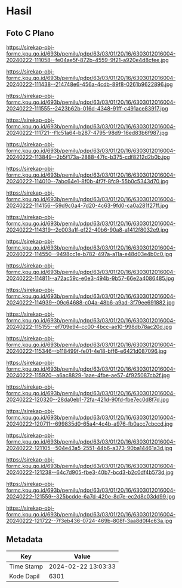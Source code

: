 # Hasil

## Foto C Plano

https://sirekap-obj-formc.kpu.go.id/693b/pemilu/pdpr/63/03/01/20/16/6303012016004-20240222-111058--fe04ae5f-872b-4559-9f21-a920e4d8cfee.jpg

https://sirekap-obj-formc.kpu.go.id/693b/pemilu/pdpr/63/03/01/20/16/6303012016004-20240222-111438--214748e6-456a-4cdb-89f8-0261b9622896.jpg

https://sirekap-obj-formc.kpu.go.id/693b/pemilu/pdpr/63/03/01/20/16/6303012016004-20240222-111555--2423b62b-016d-4348-91ff-c491ace83917.jpg

https://sirekap-obj-formc.kpu.go.id/693b/pemilu/pdpr/63/03/01/20/16/6303012016004-20240222-111721--f1c51a64-b287-4795-98d9-16ed83b6f987.jpg

https://sirekap-obj-formc.kpu.go.id/693b/pemilu/pdpr/63/03/01/20/16/6303012016004-20240222-113849--2b5f173a-2888-47fc-b375-cdf8212d2b0b.jpg

https://sirekap-obj-formc.kpu.go.id/693b/pemilu/pdpr/63/03/01/20/16/6303012016004-20240222-114010--7abc64e1-8f0b-4f7f-8fc9-55b0c5343d70.jpg

https://sirekap-obj-formc.kpu.go.id/693b/pemilu/pdpr/63/03/01/20/16/6303012016004-20240222-114156--59d9c0a4-7d20-4c63-9fd0-ca0a281f27ff.jpg

https://sirekap-obj-formc.kpu.go.id/693b/pemilu/pdpr/63/03/01/20/16/6303012016004-20240222-114319--2c003a1f-ef22-40b6-90a8-a1412f8032e9.jpg

https://sirekap-obj-formc.kpu.go.id/693b/pemilu/pdpr/63/03/01/20/16/6303012016004-20240222-114550--9498cc1e-b782-497a-a11a-e48d03e4b0c0.jpg

https://sirekap-obj-formc.kpu.go.id/693b/pemilu/pdpr/63/03/01/20/16/6303012016004-20240222-114811--a72ac59c-e0e3-494b-9b57-66e2a4086485.jpg

https://sirekap-obj-formc.kpu.go.id/693b/pemilu/pdpr/63/03/01/20/16/6303012016004-20240222-114939--09c64688-c04a-48b6-a9ad-3f79ee691882.jpg

https://sirekap-obj-formc.kpu.go.id/693b/pemilu/pdpr/63/03/01/20/16/6303012016004-20240222-115155--ef709e94-cc00-4bcc-ae10-998db78ac20d.jpg

https://sirekap-obj-formc.kpu.go.id/693b/pemilu/pdpr/63/03/01/20/16/6303012016004-20240222-115346--b118499f-fe01-4e18-bff6-e6421d087096.jpg

https://sirekap-obj-formc.kpu.go.id/693b/pemilu/pdpr/63/03/01/20/16/6303012016004-20240222-115920--a6ac8829-1aae-4fbe-ae57-4f925087cb2f.jpg

https://sirekap-obj-formc.kpu.go.id/693b/pemilu/pdpr/63/03/01/20/16/6303012016004-20240222-120320--28da0eb1-72fa-421d-90fd-fbe7ec0d8f7d.jpg

https://sirekap-obj-formc.kpu.go.id/693b/pemilu/pdpr/63/03/01/20/16/6303012016004-20240222-120711--699835d0-65a4-4c4b-a976-fb0acc7cbccd.jpg

https://sirekap-obj-formc.kpu.go.id/693b/pemilu/pdpr/63/03/01/20/16/6303012016004-20240222-121105--504e43a5-2551-44b6-a373-90ba14461a3d.jpg

https://sirekap-obj-formc.kpu.go.id/693b/pemilu/pdpr/63/03/01/20/16/6303012016004-20240222-121238--64c7d905-fbe3-40b7-bcd3-b2c0df4b573d.jpg

https://sirekap-obj-formc.kpu.go.id/693b/pemilu/pdpr/63/03/01/20/16/6303012016004-20240222-121559--325bcdde-6a7d-420e-8d7e-ec2d8c03dd99.jpg

https://sirekap-obj-formc.kpu.go.id/693b/pemilu/pdpr/63/03/01/20/16/6303012016004-20240222-121722--7f3eb436-0724-469b-808f-3aa8d0f4c63a.jpg


## Metadata

| Key        | Value               |
| ---------- | ------------------- |
| Time Stamp | 2024-02-22 13:03:33 |
| Kode Dapil | 6301                |



